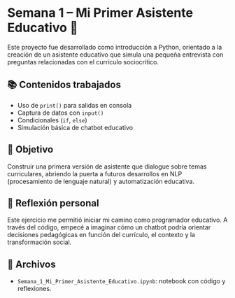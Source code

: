# Semana 1 – Mi Primer Asistente Educativo 🤖

Este proyecto fue desarrollado como introducción a Python, orientado a la creación de un asistente educativo que simula una pequeña entrevista con preguntas relacionadas con el currículo sociocrítico.

## 📚 Contenidos trabajados

- Uso de `print()` para salidas en consola
- Captura de datos con `input()`
- Condicionales (`if`, `else`)
- Simulación básica de chatbot educativo

## 🎯 Objetivo

Construir una primera versión de asistente que dialogue sobre temas curriculares, abriendo la puerta a futuros desarrollos en NLP (procesamiento de lenguaje natural) y automatización educativa.

## 🧠 Reflexión personal

Este ejercicio me permitió iniciar mi camino como programador educativo. A través del código, empecé a imaginar cómo un chatbot podría orientar decisiones pedagógicas en función del currículo, el contexto y la transformación social.

## 📁 Archivos

- `Semana_1_Mi_Primer_Asistente_Educativo.ipynb`: notebook con código y reflexiones.
